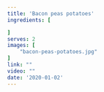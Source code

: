 ```yaml
---
title: 'Bacon peas potatoes'
ingredients: [

]
serves: 2
images: [
    "bacon-peas-potatoes.jpg"
]
link: ""
video: ""
date: '2020-01-02'
---
```



